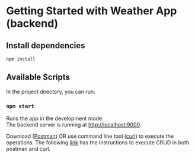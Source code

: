 # Getting Started with Weather App (backend)

## Install dependencies

```
npm install
```

## Available Scripts

In the project directory, you can run:

### `npm start`

Runs the app in the development mode.\
The backend server is running at [http://localhost:9000](http://localhost:9000). 

Download ([Postman](https://www.postman.com/)) OR use command line tool ([curl](https://curl.haxx.se/)) to execute the operations. The following [link](https://www.taniarascia.com/making-api-requests-postman-curl/) has the instructions to execute CRUD in both postman and curl. 
